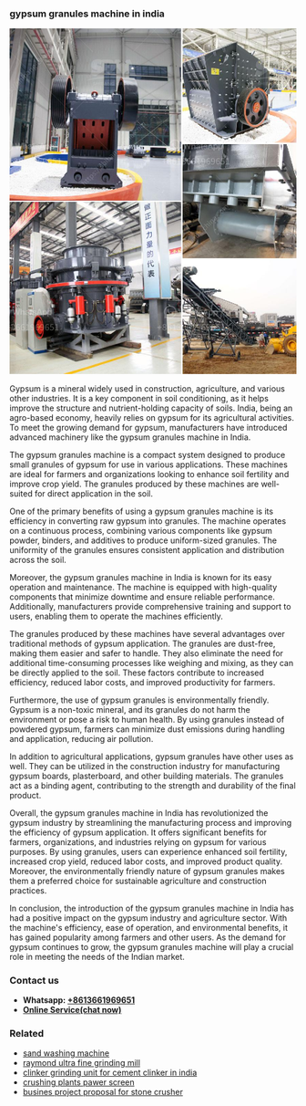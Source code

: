 <h3>gypsum granules machine in india</h3><img src='1702953281.jpg' alt=''><p>Gypsum is a mineral widely used in construction, agriculture, and various other industries. It is a key component in soil conditioning, as it helps improve the structure and nutrient-holding capacity of soils. India, being an agro-based economy, heavily relies on gypsum for its agricultural activities. To meet the growing demand for gypsum, manufacturers have introduced advanced machinery like the gypsum granules machine in India.</p><p>The gypsum granules machine is a compact system designed to produce small granules of gypsum for use in various applications. These machines are ideal for farmers and organizations looking to enhance soil fertility and improve crop yield. The granules produced by these machines are well-suited for direct application in the soil.</p><p>One of the primary benefits of using a gypsum granules machine is its efficiency in converting raw gypsum into granules. The machine operates on a continuous process, combining various components like gypsum powder, binders, and additives to produce uniform-sized granules. The uniformity of the granules ensures consistent application and distribution across the soil.</p><p>Moreover, the gypsum granules machine in India is known for its easy operation and maintenance. The machine is equipped with high-quality components that minimize downtime and ensure reliable performance. Additionally, manufacturers provide comprehensive training and support to users, enabling them to operate the machines efficiently.</p><p>The granules produced by these machines have several advantages over traditional methods of gypsum application. The granules are dust-free, making them easier and safer to handle. They also eliminate the need for additional time-consuming processes like weighing and mixing, as they can be directly applied to the soil. These factors contribute to increased efficiency, reduced labor costs, and improved productivity for farmers.</p><p>Furthermore, the use of gypsum granules is environmentally friendly. Gypsum is a non-toxic mineral, and its granules do not harm the environment or pose a risk to human health. By using granules instead of powdered gypsum, farmers can minimize dust emissions during handling and application, reducing air pollution.</p><p>In addition to agricultural applications, gypsum granules have other uses as well. They can be utilized in the construction industry for manufacturing gypsum boards, plasterboard, and other building materials. The granules act as a binding agent, contributing to the strength and durability of the final product.</p><p>Overall, the gypsum granules machine in India has revolutionized the gypsum industry by streamlining the manufacturing process and improving the efficiency of gypsum application. It offers significant benefits for farmers, organizations, and industries relying on gypsum for various purposes. By using granules, users can experience enhanced soil fertility, increased crop yield, reduced labor costs, and improved product quality. Moreover, the environmentally friendly nature of gypsum granules makes them a preferred choice for sustainable agriculture and construction practices.</p><p>In conclusion, the introduction of the gypsum granules machine in India has had a positive impact on the gypsum industry and agriculture sector. With the machine's efficiency, ease of operation, and environmental benefits, it has gained popularity among farmers and other users. As the demand for gypsum continues to grow, the gypsum granules machine will play a crucial role in meeting the needs of the Indian market.</p><h3>Contact us</h3><ul><li><strong>Whatsapp:&nbsp;<a href="https://wa.me/8613661969651">+8613661969651</a></strong></li><li><a href="https://swt.shibang-china.com/?git&amp;zhl&amp;gypsum granules machine in india"><strong>Online Service(chat now)</strong></a></li></ul><h3>Related</h3><ul><li><a href='sand washing machine.md'>sand washing machine</a></li><li><a href='raymond ultra fine grinding mill.md'>raymond ultra fine grinding mill</a></li><li><a href='clinker grinding unit for cement clinker in india.md'>clinker grinding unit for cement clinker in india</a></li><li><a href='crushing plants pawer screen.md'>crushing plants pawer screen</a></li><li><a href='busines project proposal for stone crusher.md'>busines project proposal for stone crusher</a></li></ul>